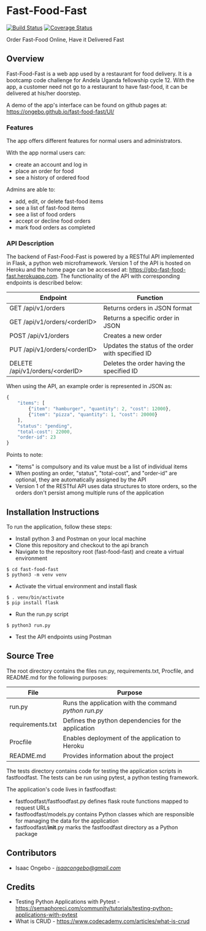 # Fast-Food-Fast

[![Build Status](https://travis-ci.org/ongebo/fast-food-fast.svg?branch=ft-register-user-160882822)](https://travis-ci.org/ongebo/fast-food-fast)
[![Coverage Status](https://coveralls.io/repos/github/ongebo/fast-food-fast/badge.svg?branch=develop)](https://coveralls.io/github/ongebo/fast-food-fast?branch=develop)

Order Fast-Food Online, Have it Delivered Fast

## Overview
Fast-Food-Fast is a web app used by a restaurant for food delivery. It is a bootcamp code challenge for Andela Uganda fellowship cycle 12. With the app, a customer need not go to a restaurant to have fast-food, it can be delivered at his/her doorstep.

A demo of the app's interface can be found on github pages at:
https://ongebo.github.io/fast-food-fast/UI/
### Features
The app offers different features for normal users and administrators.

With the app normal users can:
* create an account and log in
* place an order for food
* see a history of ordered food

Admins are able to:
* add, edit, or delete fast-food items
* see a list of fast-food items
* see a list of food orders
* accept or decline food orders
* mark food orders as completed
### API Description
The backend of Fast-Food-Fast is powered by a RESTful API implemented in Flask, a python web microframework. Version 1 of the API is hosted on Heroku and the home page can be accessed at: https://gbo-fast-food-fast.herokuapp.com. The functionality of the API with corresponding endpoints is described below:

Endpoint                           | Function
-----------------------------------|------------------------------------------------
GET /api/v1/orders                 | Returns orders in JSON format
GET /api/v1/orders/\<orderID\>     | Returns a specific order in JSON
POST /api/v1/orders                | Creates a new order
PUT /api/v1/orders/\<orderID\>     | Updates the status of the order with specified ID
DELETE /api/v1/orders/\<orderID\>  | Deletes the order having the specified ID

When using the API, an example order is represented in JSON as:
```javascript
{
    "items": [
        {"item": "hamburger", "quantity": 2, "cost": 12000},
        {"item": "pizza", "quantity": 1, "cost": 20000}
    ],
    "status": "pending",
    "total-cost": 22000,
    "order-id": 23
}
```
Points to note:
* "items" is compulsory and its value must be a list of individual items
* When posting an order, "status", "total-cost", and "order-id" are optional, they are automatically assigned by the API
* Version 1 of the RESTful API uses data structures to store orders, so the orders don't persist among multiple runs of the application

## Installation Instructions
To run the application, follow these steps:
* Install python 3 and Postman on your local machine
* Clone this repository and checkout to the api branch
* Navigate to the repository root (fast-food-fast) and create a virtual environment
```
$ cd fast-food-fast
$ python3 -m venv venv
```
* Activate the virtual environment and install flask
```
$ . venv/bin/activate
$ pip install flask
```
* Run the run.py script
```
$ python3 run.py
```
* Test the API endpoints using Postman

## Source Tree
The root directory contains the files run.py, requirements.txt, Procfile, and README.md for the following purposes:

File                | Purpose
--------------------|--------------------------------------------------------
run.py              | Runs the application with the command _python run.py_
requirements.txt    | Defines the python dependencies for the application
Procfile            | Enables deployment of the application to Heroku
README.md           | Provides information about the project

The tests directory contains code for testing the application scripts in fastfoodfast. The tests can be run using pytest, a python testing framework.

The application's code lives in fastfoodfast:
* fastfoodfast/fastfoodfast.py defines flask route functions mapped to request URLs
* fastfoodfast/models.py contains Python classes which are responsible for managing the data for the application
* fastfoodfast/__init__.py marks the fastfoodfast directory as a Python package

## Contributors
* Isaac Ongebo - *isaacongebo@gmail.com*

## Credits
* Testing Python Applications with Pytest - https://semaphoreci.com/community/tutorials/testing-python-applications-with-pytest
* What is CRUD - https://www.codecademy.com/articles/what-is-crud
